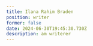 ```yaml
---
title: Ilana Rahim Braden
position: writer
former: false
date: 2024-06-30T19:45:30.730Z
description: am writerer
---
```

